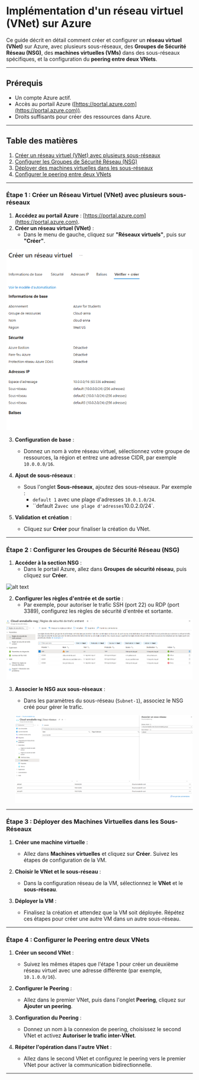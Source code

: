 # Implémentation d'un réseau virtuel (VNet) sur Azure

Ce guide décrit en détail comment créer et configurer un **réseau virtuel (VNet)** sur Azure, avec plusieurs sous-réseaux, des **Groupes de Sécurité Réseau (NSG)**, des **machines virtuelles (VMs)** dans des sous-réseaux spécifiques, et la configuration du **peering entre deux VNets**.

---

## Prérequis

- Un compte Azure actif.
- Accès au portail Azure ([https://portal.azure.com](https://portal.azure.com)).
- Droits suffisants pour créer des ressources dans Azure.

---

## Table des matières

1. [Créer un réseau virtuel (VNet) avec plusieurs sous-réseaux](#etape-1-créer-un-réseau-virtuel-vnet-avec-plusieurs-sous-réseaux)
2. [Configurer les Groupes de Sécurité Réseau (NSG)](#etape-2-configurer-les-groupes-de-sécurité-réseau-nsg)
3. [Déployer des machines virtuelles dans les sous-réseaux](#etape-3-déployer-des-machines-virtuelles-dans-les-sous-réseaux)
4. [Configurer le peering entre deux VNets](#etape-4-configurer-le-peering-entre-deux-vnets)

---

### Étape 1 : Créer un Réseau Virtuel (VNet) avec plusieurs sous-réseaux

1. **Accédez au portail Azure** : [https://portal.azure.com](https://portal.azure.com).
2. **Créer un réseau virtuel (VNet)** :
   - Dans le menu de gauche, cliquez sur **"Réseaux virtuels"**, puis sur **"Créer"**.

![alt text](<creation de vnet pour la partie 3.png>)

3. **Configuration de base** :
   - Donnez un nom à votre réseau virtuel, sélectionnez votre groupe de ressources, la région et entrez une adresse CIDR, par exemple `10.0.0.0/16`.

4. **Ajout de sous-réseaux** :
   - Sous l'onglet **Sous-réseaux**, ajoutez des sous-réseaux. Par exemple :
     - `default 1` avec une plage d'adresses `10.0.1.0/24`.
     - ``default 2` avec une plage d'adresses `10.0.2.0/24`.

5. **Validation et création** :
   - Cliquez sur **Créer** pour finaliser la création du VNet.
---

### Étape 2 : Configurer les Groupes de Sécurité Réseau (NSG)

1. **Accéder à la section NSG** :
   - Dans le portail Azure, allez dans **Groupes de sécurité réseau**, puis cliquez sur **Créer**.

 ![alt text](<groupe de securité-nsg.png>)

2. **Configurer les règles d'entrée et de sortie** :
   - Par exemple, pour autoriser le trafic SSH (port 22) ou RDP (port 3389), configurez les règles de sécurité d'entrée et sortante.
   
 ![alt text](<regle de securite entrant-nsg.png>)

3. **Associer le NSG aux sous-réseaux** :
   - Dans les paramètres du sous-réseau (`Subnet-1`), associez le NSG créé pour gérer le trafic.

   ![alt text](image-1.png)
   ![alt text](image.png)

---

### Étape 3 : Déployer des Machines Virtuelles dans les Sous-Réseaux

1. **Créer une machine virtuelle** :
   - Allez dans **Machines virtuelles** et cliquez sur **Créer**. Suivez les étapes de configuration de la VM.

2. **Choisir le VNet et le sous-réseau** :
   - Dans la configuration réseau de la VM, sélectionnez le **VNet** et le **sous-réseau**.

3. **Déployer la VM** :
   - Finalisez la création et attendez que la VM soit déployée. Répétez ces étapes pour créer une autre VM dans un autre sous-réseau.

---

### Étape 4 : Configurer le Peering entre deux VNets

1. **Créer un second VNet** :
   - Suivez les mêmes étapes que l'étape 1 pour créer un deuxième réseau virtuel avec une adresse différente (par exemple, `10.1.0.0/16`).

2. **Configurer le Peering** :
   - Allez dans le premier VNet, puis dans l'onglet **Peering**, cliquez sur **Ajouter un peering**.

3. **Configuration du Peering** :
   - Donnez un nom à la connexion de peering, choisissez le second VNet et activez **Autoriser le trafic inter-VNet**.

4. **Répéter l'opération dans l'autre VNet** :
   - Allez dans le second VNet et configurez le peering vers le premier VNet pour activer la communication bidirectionnelle.

---
